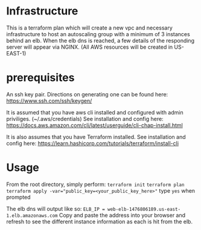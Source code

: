 # Infrastructure

This is a terraform plan which will create a new vpc and necessary infrastructure to host an autoscaling group with a minimum of 3 instances behind an elb. When the elb dns is reached, a few details of the responding server will appear via NGINX. (All AWS resources will be created in US-EAST-1)

# prerequisites
An ssh key pair. Directions on generating one can be found here: https://www.ssh.com/ssh/keygen/

It is assumed that you have aws cli installed and configured with admin priviliges. (~/.aws/credentials) 
See installation and config here: https://docs.aws.amazon.com/cli/latest/userguide/cli-chap-install.html

It is also assumes that you have Terraform installed. 
See installation and config here: https://learn.hashicorp.com/tutorials/terraform/install-cli

# Usage

From the root directory, simply perform: 
```terraform init```
```terraform plan```
```terraform apply -var="public_key=<your_public_key_here>"```
type ```yes``` when prompted

The elb dns will output like so:
```ELB_IP = web-elb-1476806189.us-east-1.elb.amazonaws.com```
Copy and paste the address into your browser and refresh to see the different instance information as each is hit from the elb.
